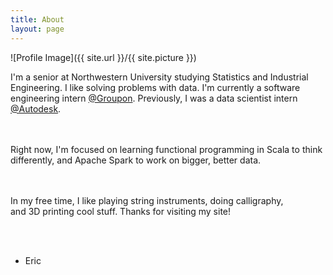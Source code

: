 ```yaml
---
title: About
layout: page
---
```

![Profile Image]({{ site.url }}/{{ site.picture }})

<p>
I'm a senior at Northwestern University studying Statistics and Industrial Engineering.
I like solving problems with data. I'm currently a software engineering intern <a href="http://groupon.com">@Groupon</a>.
Previously, I was a data scientist intern <a href="http://www.autodesk.com/products/fusion-360/overview">@Autodesk</a>.

<br><br>
Right now, I'm focused on learning functional programming in Scala to think differently, and Apache Spark to work on bigger, better data.

<br><br>
In my free time, I like playing string instruments, doing calligraphy,<br> and 3D printing cool stuff. Thanks for visiting my site!

<br><br> 
- Eric
</p>

<!-- <h2>Skills</h2>

<ul class="skill-list">
	<li>HTML - Jade - Haml - Erb</li>
    <li>HTML - Jade - Haml - Erb</li>
    <li>HTML - Jade - Haml - Erb</li>
    <li>HTML - Jade - Haml - Erb</li>
    <li>HTML - Jade - Haml - Erb</li>
    <li>HTML - Jade - Haml - Erb</li>
</ul>
 -->
<!-- 
<h2>Projects</h2>

<ul>
	<li><a href="https://github.com/">Lorem Lorem</a></li>
	<li><a href="https://github.com/">Ipsum Dolor</a></li>
	<li><a href="https://github.com/">Dolor Lorem</a></li>
</ul>
 -->
